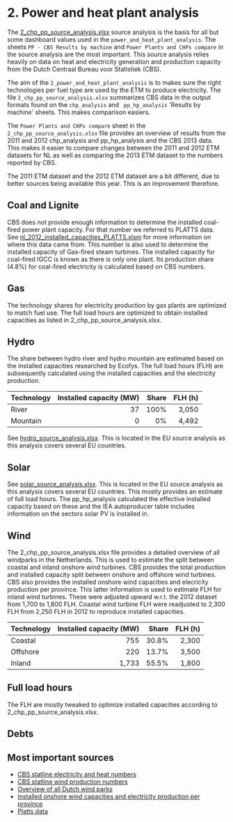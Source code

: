 # 2. Power and heat plant analysis

The [2_chp_pp_source_analysis.xlsx](../2_power_and_heat_plant/2_chp_pp_source_analysis.xlsx) source analysis is the basis for all but some dashboard values used in the `power_and_heat_plant_analysis`. The sheets `PP - CBS Results by machine` and `Power Plants and CHPs compare` in the source analysis are the most important. This source analysis relies heavily on data on heat and electricity generation and production capacity from the Dutch Centraal Bureau voor Statistiek (CBS). 

The aim of the `2_power_and_heat_plant_analysis` is to makes sure the right technologies per fuel type are used by the ETM to produce electricity. The file `2_chp_pp_source_analysis.xlsx` summarizes CBS data in the output formats found on the `chp_analysis` and ` pp_hp_analysis` 'Results by machine' sheets. This makes comparison easiers. 

The `Power Plants and CHPs compare` sheet in the `2_chp_pp_source_analysis.xlsx` file provides an overview of results from the 2011 and 2012 chp_analysis and pp_hp_analysis and the CBS 2013 data. This makes it easier to compare changes between the 2011 and 2012 ETM datasets for NL as well as comparing the 2013 ETM dataset to the numbers reported by CBS.

The 2011 ETM dataset and the 2012 ETM dataset are a bit different, due to better sources being available this year. This is an improvement therefore. 

## Coal and Lignite

CBS does not provide enough information to determine the installed coal-fired power plant capacity. For that number we referred to PLATTS data. See [nl_2012_installed_capacities_PLATTS.xlsm](../2_power_and_heat_plant/nl_2012_installed_capacities_PLATTS.xlsm) for more information on where this data came from. This number is also used to determine the installed capacity of Gas-fired steam turbines.
The installed capacity for coal-fired IGCC is known as there is only one plant. Its production share (4.8%) for coal-fired electricity is calculated based on CBS numbers.

## Gas

The technology shares for electricity production by gas plants are optimized to match fuel use. The full load hours are optimized to obtain installed capacities as listed in 2_chp_pp_source_analysis.xlsx.


## Hydro

The share between hydro river and hydro mountain are estimated based on the installed capacities researched by Ecofys. The full load hours (FLH) are subsequently calculated using the installed capacities and the electricity production.

| Technology | Installed capacity (MW) | Share | FLH (h) |
| :--------- | ----------------------: | -----:| ------: |
| River      |                      37 |  100% |   3,050 |
| Mountain   |                       0 |    0% |   4,492 |

See [hydro_source_analysis.xlsx](../../../eu/2012/2_power_and_heat_plant/hydro_source_analysis.xlsx). This is located in the EU source analysis as this analysis covers  several EU countries.


## Solar

See [solar_source_analysis.xlsx](../../../eu/2012/2_power_and_heat_plant/solar_source_analysis.xlsx). This is located in the EU source analysis as this analysis covers  several EU countries. This mostly provides an estimate of full load hours. The pp_hp_analysis calculated the effective installed capacity based on these and the IEA autoproducer table includes information on the sectors solar PV is installed in.  

## Wind

The 2_chp_pp_source_analysis.xlsx file provides a detailed overview of all windparks in the Netherlands. This is used to estimate the split between coastal and inland onshore wind turbines. CBS provides the total production and installed capacity split between onshore and offshore wind turbines. CBS also provides the installed onshore wind capacities and elecricity production per province. This latter information is used to estimate FLH for inland wind turbines. These were adjusted upward w.r.t. the 2012 dataset from 1,700 to 1,800 FLH. Coastal wind turbine FLH were readjusted to 2,300 FLH from 2,250 FLH in 2012 to reproduce installed capacities. 

| Technology | Installed capacity (MW) | Share | FLH (h) |
| :--------- | ----------------------: | -----:| ------: |
| Coastal    |              755        | 30.8% |   2,300 |
| Offshore   |              220        | 13.7% |   3,500 |
| Inland     |            1,733        | 55.5% |   1,800 |
   
 
## Full load hours

The FLH are mostly tweaked to optimize installed capacities according to 2_chp_pp_source_analysis.xlsx. 


## Debts

## Most important sources

- [CBS statline electricity and heat numbers](http://statline.cbs.nl/StatWeb/publication/?VW=T&DM=SLNL&PA=37823WKK&D1=59,1318&D2=a&D3=a&D4=a&D5=l&HD=1309181425&HDR=G4,T&STB=G1,G2,G3)
- [CBS statline wind production numbers](http://statline.cbs.nl/StatWeb/publication/?DM=SLNL&PA=70802NED&D1=0,3,6&D2=a&D3=152,169,186,203&HDR=T,G1&STB=G2&VW=T)
- [Overview of all Dutch wind parks](http://www.thewindpower.net/country_zones_en_10_netherlands.php)
- [Installed onshore wind capacities and electricity production per province](http://statline.cbs.nl/Statweb/publication/?DM=SLNL&PA=70960NED&D1=0,3,6,9&D2=a&D3=20-24&HDR=T&STB=G1,G2&VW=T)
- [Platts data](../2_power_and_heat_plant/nl_2012_installed_capacities_PLATTS.xlsm)